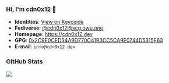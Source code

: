 ### Hi, I'm cdn0x12 👋

- **Identities**: [View on Keyoxide](https://keyoxide.org/2C9E0CED54A9D770C41B3CC5CA9E0744D5315F63)
- **Fediverse**: [@cdn0x12@scg.owu.one](https://scg.owu.one/@cdn0x12)
- **Homepage**: https://cdn0x12.dev
- **GPG**: [0x2C9E0CED54A9D770C41B3CC5CA9E0744D5315F63](https://keys.openpgp.org/pks/lookup?op=get&options=mr&search=0x2C9E0CED54A9D770C41B3CC5CA9E0744D5315F63)
- **E-mail**: `info@cdn0x12.dev`

### GitHub Stats

<picture>
    <source
        srcset="https://tools-ghcard.owu.one/api?username=cdn0x12&show_icons=true&icon_color=1b86e4&theme=dark"
        media="(prefers-color-scheme: dark)"
    />
    <source
        srcset="https://tools-ghcard.owu.one/api?username=cdn0x12&show_icons=true"
        media="(prefers-color-scheme: light), (prefers-color-scheme: no-preference)"
    />
    <img src="https://tools-ghcard.owu.one/api?username=cdn0x12&show_icons=true&theme=algolia&hide_title=true" />
</picture>
